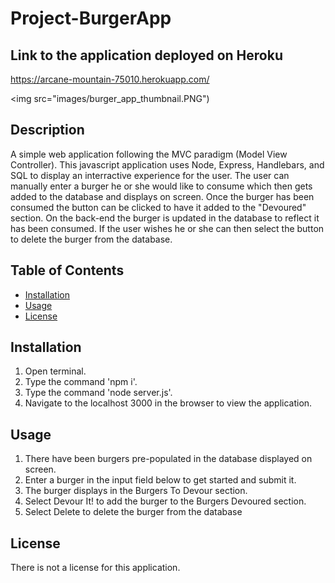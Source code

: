 # Project-BurgerApp

## Link to the application deployed on Heroku

https://arcane-mountain-75010.herokuapp.com/

<img src="images/burger_app_thumbnail.PNG")

## Description 
A simple web application following the MVC paradigm (Model View Controller). This javascript application uses Node, Express, Handlebars, and SQL to display an interractive experience for the user. The user can manually enter a burger he or she would like to consume which then gets added to the database and displays on screen. Once the burger has been consumed the button can be clicked to have it added to the "Devoured" section. On the back-end the burger is updated in the database to reflect it has been consumed. If the user wishes he or she can then select the button to delete the burger from the database.


## Table of Contents 
* [Installation](#installation) 
* [Usage](#usage) 
* [License](#license) 
 
## Installation 
1. Open terminal.
2. Type the command 'npm i'.
3. Type the command 'node server.js'.
4. Navigate to the localhost 3000 in the browser to view the application.
 
## Usage 
1. There have been burgers pre-populated in the database displayed on screen.
2. Enter a burger in the input field below to get started and submit it.
3. The burger displays in the Burgers To Devour section.
4. Select Devour It! to add the burger to the Burgers Devoured section.
5. Select Delete to delete the burger from the database
 
## License 
There is not a license for this application. 